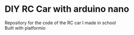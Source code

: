 # DIY RC Car with arduino nano
Repository for the code of the RC car I made in school \
Built with platformio
